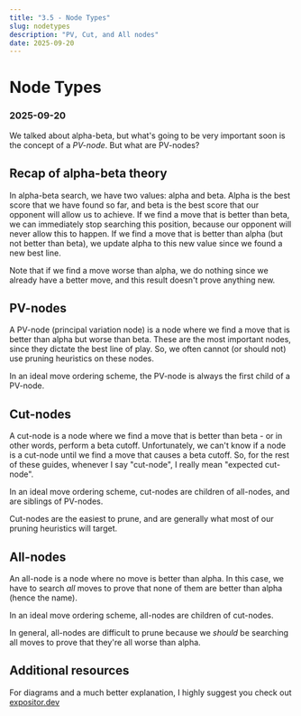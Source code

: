 ```yaml
---
title: "3.5 - Node Types"
slug: nodetypes
description: "PV, Cut, and All nodes"
date: 2025-09-20
---
```


# Node Types
### 2025-09-20

We talked about alpha-beta, but what's going to be very important soon is the concept of a *PV-node*. But what are PV-nodes?

## Recap of alpha-beta theory

In alpha-beta search, we have two values: alpha and beta. Alpha is the best score that we have found so far, and beta is the best score that our opponent will allow us to achieve. If we find a move that is better than beta, we can immediately stop searching this position, because our opponent will never allow this to happen. If we find a move that is better than alpha (but not better than beta), we update alpha to this new value since we found a new best line.

Note that if we find a move worse than alpha, we do nothing since we already have a better move, and this result doesn't prove anything new.

## PV-nodes

A PV-node (principal variation node) is a node where we find a move that is better than alpha but worse than beta. These are the most important nodes, since they dictate the best line of play. So, we often cannot (or should not) use pruning heuristics on these nodes.

In an ideal move ordering scheme, the PV-node is always the first child of a PV-node.

## Cut-nodes

A cut-node is a node where we find a move that is better than beta - or in other words, perform a beta cutoff. Unfortunately, we can't know if a node is a cut-node until we find a move that causes a beta cutoff. So, for the rest of these guides, whenever I say "cut-node", I really mean "expected cut-node".

In an ideal move ordering scheme, cut-nodes are children of all-nodes, and are siblings of PV-nodes.

Cut-nodes are the easiest to prune, and are generally what most of our pruning heuristics will target.

## All-nodes

An all-node is a node where no move is better than alpha. In this case, we have to search *all* moves to prove that none of them are better than alpha (hence the name).

In an ideal move ordering scheme, all-nodes are children of cut-nodes.

In general, all-nodes are difficult to prune because we *should* be searching all moves to prove that they're all worse than alpha.

## Additional resources

For diagrams and a much better explanation, I highly suggest you check out [expositor.dev](https://expositor.dev/alpha-beta)
